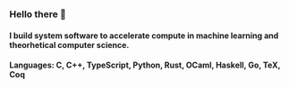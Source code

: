 ### Hello there 👋
#### I build system software to accelerate compute in machine learning and theorhetical computer science.
#### Languages: C, C++, TypeScript, Python, Rust, OCaml, Haskell, Go, TeX, Coq 

